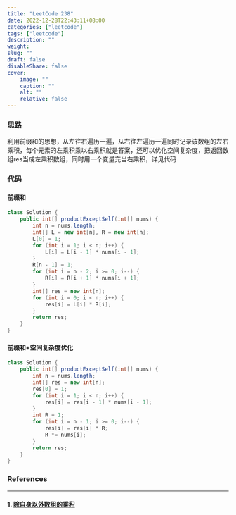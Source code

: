 ```yaml
---
title: "LeetCode 238"
date: 2022-12-28T22:43:11+08:00
categories: ["leetcode"]
tags: ["leetcode"]
description: ""
weight:
slug: ""
draft: false
disableShare: false
cover:
    image: ""
    caption: ""
    alt: ""
    relative: false
---
```


### 思路

利用前缀和的思想，从左往右遍历一遍，从右往左遍历一遍同时记录该数组的左右乘积，每个元素的左乘积乘以右乘积就是答案，还可以优化空间复杂度，把返回数组res当成左乘积数组，同时用一个变量充当右乘积，详见代码

### 代码

#### 前缀和

```java
class Solution {
    public int[] productExceptSelf(int[] nums) {
        int n = nums.length;
        int[] L = new int[n], R = new int[n];
        L[0] = 1;
        for (int i = 1; i < n; i++) {
            L[i] = L[i - 1] * nums[i - 1];
        }
        R[n - 1] = 1;
        for (int i = n - 2; i >= 0; i--) {
            R[i] = R[i + 1] * nums[i + 1];
        }
        int[] res = new int[n];
        for (int i = 0; i < n; i++) {
            res[i] = L[i] * R[i];
        }
        return res;
    }
}
```

#### 前缀和+空间复杂度优化

```java
class Solution {
    public int[] productExceptSelf(int[] nums) {
        int n = nums.length;
        int[] res = new int[n];
        res[0] = 1;
        for (int i = 1; i < n; i++) {
            res[i] = res[i - 1] * nums[i - 1];
        }
        int R = 1;
        for (int i = n - 1; i >= 0; i--) {
            res[i] = res[i] * R;
            R *= nums[i];
        }
        return res;
    }
}
```

### References

---

#### 1. [除自身以外数组的乘积](https://leetcode.cn/problems/product-of-array-except-self/)
